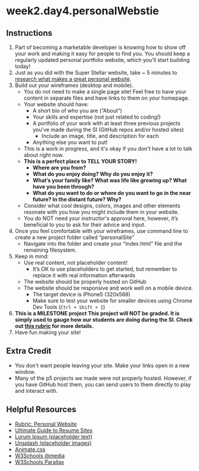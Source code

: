 # week2.day4.personalWebstie

## Instructions
1. Part of becoming a marketable developer is knowing how to show off your work and making it easy for people to find you. You should keep a regularly updated personal portfolio website, which you’ll start building today!
2. Just as you did with the Super Stellar website, take ~ 5 minutes to [research what makes a great personal website](https://business.tutsplus.com/series/how-to-make-a-great-personal-resume-website-ultimate-guide--cms-1129). 
3. Build out your wireframes (desktop and mobile). 
   - You do not need to make a single page site! Feel free to have your content in separate files and have links to them on your homepage.
   - Your website should have:
     - A short bio of who you are (“About”)
     - Your skills and expertise (not just related to coding!)
     - A portfolio of your work with at least three previous projects you’ve made during the SI (GitHub repos and/or hosted sites)
       - Include an image, title, and description for each
     - Anything else you want to put!
   - This is a work in progress, and it's okay if you don't have a lot to talk about right now. 
   - **This is a perfect place to TELL YOUR STORY!**
     - **Where are you from?**
     - **What do you enjoy doing? Why do you enjoy it?**
     - **What’s your family like? What was life like growing up? What have you been through?**
     - **What do you want to do or where do you want to go in the near future? In the distant future? Why?**
   - Consider what cool designs, colors, images and other elements resonate with you how you might include them in your website.
   - You do NOT need your instructor's approval here, however, it’s beneficial to you to ask for their advice and input.
4. Once you feel comfortable with your wireframes, use command line to create a new project folder called “personalSite”
   - Navigate into the folder and create your “index.html” file and the remaining filesystem.
5. Keep in mind:
   - Use real content, not placeholder content!
     - It’s OK to use placeholders to get started, but remember to replace it with real information afterwards
   - The website should be properly hosted on GitHub
   - The website should be responsive and work well on a mobile device.
     - The target device is iPhone5 (320x568)
     - Make sure to test your website for smaller devices using Chrome Dev Tools (`Ctrl + Shift + I`)
6. **This is a MILESTONE project
This project will NOT be graded. It is simply used to gauge how our students are doing during the SI. Check out [this rubric](https://docs.google.com/document/d/1NlDrAH4rITy3B7mNsdH3NQ9MMu-8Xdlun0HlTtNVmWY/edit?usp=sharing) for more details.**
7. Have fun making your site!

## Extra Credit
- You don't want people leaving your site. Make your links open in a new window.
- Many of the p5 projects we made were not properly hosted. However, if you have GitHub host them, you can send users to them directly to play and interact with.

## Helpful Resources
- [Rubric: Personal Website](https://docs.google.com/document/d/1NlDrAH4rITy3B7mNsdH3NQ9MMu-8Xdlun0HlTtNVmWY/edit?usp=sharing)
- [Ultimate Guide to Resume Sites](https://business.tutsplus.com/series/how-to-make-a-great-personal-resume-website-ultimate-guide--cms-1129)
- [Lorum Ipsum (placeholder text)](http://www.lipsum.com/)
- [Unsplash (placeholder images)](https://unsplash.it/)
- [Animate.css](https://daneden.github.io/animate.css/)
- [W3Schools @media](https://www.w3schools.com/cssref/css3_pr_mediaquery.asp)
- [W3Schools Parallax](https://www.w3schools.com/howto/howto_css_parallax.asp)
